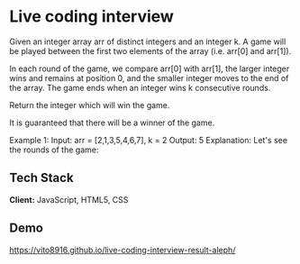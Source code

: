 #  Live coding interview

Given an integer array arr of distinct integers and an integer k. A game will be played between the first two elements of the array (i.e. arr[0] and arr[1]).

In each round of the game, we compare arr[0] with arr[1], the larger integer wins and remains at position 0, and the smaller integer moves to the end of the array. The game ends when an integer wins k consecutive rounds.

Return the integer which will win the game.

It is guaranteed that there will be a winner of the game.

Example 1:
Input: arr = [2,1,3,5,4,6,7], k = 2
Output: 5 Explanation: Let's see the rounds of the game:

## Tech Stack

**Client:** JavaScript, HTML5, CSS


## Demo
https://vito8916.github.io/live-coding-interview-result-aleph/




